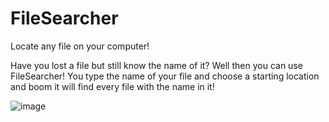 # FileSearcher
Locate any file on your computer!

Have you lost a file but still know the name of it? Well then you can use FileSearcher! You type the name of your file
and choose a starting location and boom it will find every file with the name in it!

![image](https://github.com/user-attachments/assets/06059104-b48d-4f3a-a1a1-dd9e492fcaef)

